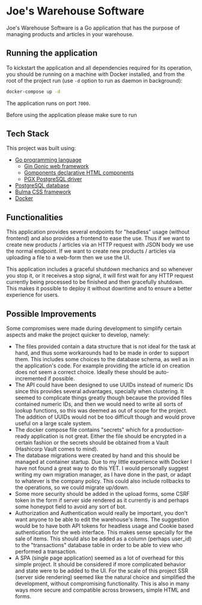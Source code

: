 # Joe's Warehouse Software
Joe's Warehouse Software is a Go application that has the purpose of managing products and articles in your warehouse.

## Running the application
To kickstart the application and all dependencies required for its operation, you should be running on a machine with Docker installed, and from the root of the project run (use `-d` option to run as daemon in background):

```sh
docker-compose up -d
```

The application runs on port `7000`.

Before using the application please make sure to run

## Tech Stack
This project was built using:
* [Go programming language](https://golang.org/)
    * [Gin Gonic web framework](https://github.com/gin-gonic/gin)
    * [Gomponents declarative HTML components](https://github.com/maragudk/gomponents)
    * [PGX PostgreSQL driver](https://github.com/jackc/pgx)
* [PostgreSQL database](https://www.postgresql.org/)
* [Bulma CSS framework](https://bulma.io/)
* [Docker](https://www.docker.com/)


## Functionalities
This application provides several endpoints for "headless" usage (without frontend) and also provides a frontend to ease the use.
Thus if we want to create new products / articles via an HTTP request with JSON body we use the normal endpoint. 
If we want to create new products / articles via uploading a file to a web-form then we use the UI.

This application includes a graceful shutdown mechanics and so whenever you stop it, or it receives a stop signal, it will first wait for any HTTP request currently being processed to be finished and then gracefully shutdown. This makes it possible to deploy it without downtime and to ensure a better experience for users.

## Possible Improvements
Some compromises were made during development to simplify certain aspects and make the project quicker to develop, namely:
* The files provided contain a data structure that is not ideal for the task at hand, and thus some workarounds had to be made in order to support them. This includes some choices to the database schema, as well as in the application's code. For example providing the article id on creation does not seem a correct choice. Ideally these should be auto-incremented if possible.
* The API could have been designed to use UUIDs instead of numeric IDs since this provides several advantages, specially when clustering. It seemed to complicate things greatly though because the provided files contained numeric IDs, and then we would need to write all sorts of lookup functions, so this was deemed as out of scope for the project. The addition of UUIDs would not be too difficult though and would prove useful on a large scale system.
* The docker compose file contains "secrets" which for a production-ready application is not great. Either the file should be encrypted in a certain fashion or the secrets should be obtained from a Vault (Hashicorp Vault comes to mind).
* The database migrations were created by hand and this should be managed at container startup. Due to my little experience with Docker I have not found a great way to do this YET. I would personally suggest writing my own migration manager, as I have done in the past, or adapt to whatever is the company policy. This could also include rollbacks to the operations, so we could migrate up/down.
* Some more security should be added in the upload forms, some CSRF token in the form if server side rendered as it currently is and perhaps some honeypot field to avoid any sort of bot.
* Authorization and Authentication would really be important, you don't want anyone to be able to edit the warehouse's items. The suggestion would be to have both API tokens for headless usage and Cookie based authentication for the web interface. This makes sense specially for the sale of items. This should also be added as a column (perhaps user_id) to the "transactions" database table in order to be able to view who performed a transaction.
* A SPA (single page application) seemed as a lot of overhead for this simple project. It should be considered if more complicated behavior and state were to be added to the UI. For the scale of this project SSR (server side rendering) seemed like the natural choice and simplified the development, without compromising functionality. This is also in many ways more secure and compatible across browsers, simple HTML and forms.
